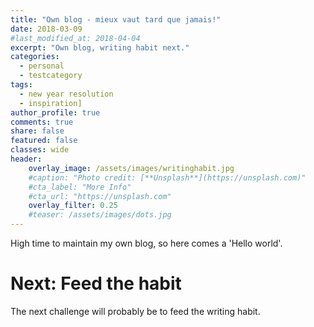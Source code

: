 ```yaml
---
title: "Own blog - mieux vaut tard que jamais!"
date: 2018-03-09
#last_modified_at: 2018-04-04
excerpt: "Own blog, writing habit next."
categories:
  - personal
  - testcategory
tags:
  - new year resolution
  - inspiration]
author_profile: true
comments: true
share: false
featured: false
classes: wide
header:
    overlay_image: /assets/images/writinghabit.jpg
    #caption: "Photo credit: [**Unsplash**](https://unsplash.com)"
    #cta_label: "More Info"
    #cta_url: "https://unsplash.com"
    overlay_filter: 0.25
    #teaser: /assets/images/dots.jpg
---
```


High time to maintain my own blog, so here comes a 'Hello world'.

# Next: Feed the habit

The next challenge will probably be to feed the writing habit.
